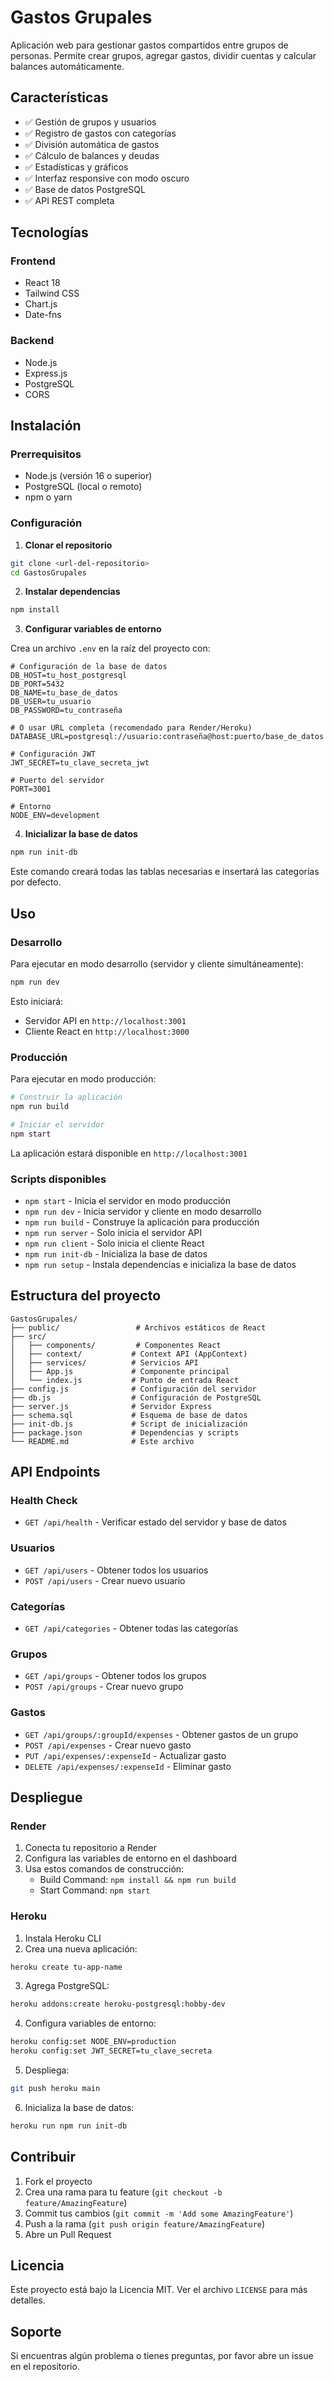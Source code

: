 # Gastos Grupales

Aplicación web para gestionar gastos compartidos entre grupos de personas. Permite crear grupos, agregar gastos, dividir cuentas y calcular balances automáticamente.

## Características

- ✅ Gestión de grupos y usuarios
- ✅ Registro de gastos con categorías
- ✅ División automática de gastos
- ✅ Cálculo de balances y deudas
- ✅ Estadísticas y gráficos
- ✅ Interfaz responsive con modo oscuro
- ✅ Base de datos PostgreSQL
- ✅ API REST completa

## Tecnologías

### Frontend
- React 18
- Tailwind CSS
- Chart.js
- Date-fns

### Backend
- Node.js
- Express.js
- PostgreSQL
- CORS

## Instalación

### Prerrequisitos
- Node.js (versión 16 o superior)
- PostgreSQL (local o remoto)
- npm o yarn

### Configuración

1. **Clonar el repositorio**
```bash
git clone <url-del-repositorio>
cd GastosGrupales
```

2. **Instalar dependencias**
```bash
npm install
```

3. **Configurar variables de entorno**

Crea un archivo `.env` en la raíz del proyecto con:

```env
# Configuración de la base de datos
DB_HOST=tu_host_postgresql
DB_PORT=5432
DB_NAME=tu_base_de_datos
DB_USER=tu_usuario
DB_PASSWORD=tu_contraseña

# O usar URL completa (recomendado para Render/Heroku)
DATABASE_URL=postgresql://usuario:contraseña@host:puerto/base_de_datos

# Configuración JWT
JWT_SECRET=tu_clave_secreta_jwt

# Puerto del servidor
PORT=3001

# Entorno
NODE_ENV=development
```

4. **Inicializar la base de datos**
```bash
npm run init-db
```

Este comando creará todas las tablas necesarias e insertará las categorías por defecto.

## Uso

### Desarrollo

Para ejecutar en modo desarrollo (servidor y cliente simultáneamente):

```bash
npm run dev
```

Esto iniciará:
- Servidor API en `http://localhost:3001`
- Cliente React en `http://localhost:3000`

### Producción

Para ejecutar en modo producción:

```bash
# Construir la aplicación
npm run build

# Iniciar el servidor
npm start
```

La aplicación estará disponible en `http://localhost:3001`

### Scripts disponibles

- `npm start` - Inicia el servidor en modo producción
- `npm run dev` - Inicia servidor y cliente en modo desarrollo
- `npm run build` - Construye la aplicación para producción
- `npm run server` - Solo inicia el servidor API
- `npm run client` - Solo inicia el cliente React
- `npm run init-db` - Inicializa la base de datos
- `npm run setup` - Instala dependencias e inicializa la base de datos

## Estructura del proyecto

```
GastosGrupales/
├── public/                 # Archivos estáticos de React
├── src/
│   ├── components/         # Componentes React
│   ├── context/           # Context API (AppContext)
│   ├── services/          # Servicios API
│   ├── App.js             # Componente principal
│   └── index.js           # Punto de entrada React
├── config.js              # Configuración del servidor
├── db.js                  # Configuración de PostgreSQL
├── server.js              # Servidor Express
├── schema.sql             # Esquema de base de datos
├── init-db.js             # Script de inicialización
├── package.json           # Dependencias y scripts
└── README.md              # Este archivo
```

## API Endpoints

### Health Check
- `GET /api/health` - Verificar estado del servidor y base de datos

### Usuarios
- `GET /api/users` - Obtener todos los usuarios
- `POST /api/users` - Crear nuevo usuario

### Categorías
- `GET /api/categories` - Obtener todas las categorías

### Grupos
- `GET /api/groups` - Obtener todos los grupos
- `POST /api/groups` - Crear nuevo grupo

### Gastos
- `GET /api/groups/:groupId/expenses` - Obtener gastos de un grupo
- `POST /api/expenses` - Crear nuevo gasto
- `PUT /api/expenses/:expenseId` - Actualizar gasto
- `DELETE /api/expenses/:expenseId` - Eliminar gasto

## Despliegue

### Render

1. Conecta tu repositorio a Render
2. Configura las variables de entorno en el dashboard
3. Usa estos comandos de construcción:
   - Build Command: `npm install && npm run build`
   - Start Command: `npm start`

### Heroku

1. Instala Heroku CLI
2. Crea una nueva aplicación:
```bash
heroku create tu-app-name
```

3. Agrega PostgreSQL:
```bash
heroku addons:create heroku-postgresql:hobby-dev
```

4. Configura variables de entorno:
```bash
heroku config:set NODE_ENV=production
heroku config:set JWT_SECRET=tu_clave_secreta
```

5. Despliega:
```bash
git push heroku main
```

6. Inicializa la base de datos:
```bash
heroku run npm run init-db
```

## Contribuir

1. Fork el proyecto
2. Crea una rama para tu feature (`git checkout -b feature/AmazingFeature`)
3. Commit tus cambios (`git commit -m 'Add some AmazingFeature'`)
4. Push a la rama (`git push origin feature/AmazingFeature`)
5. Abre un Pull Request

## Licencia

Este proyecto está bajo la Licencia MIT. Ver el archivo `LICENSE` para más detalles.

## Soporte

Si encuentras algún problema o tienes preguntas, por favor abre un issue en el repositorio.